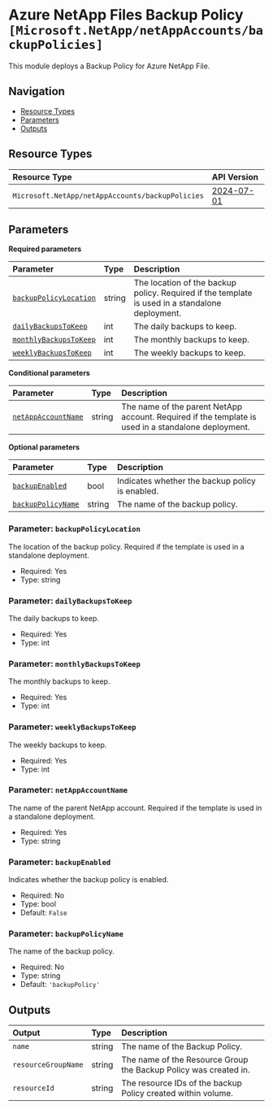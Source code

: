 # Azure NetApp Files Backup Policy `[Microsoft.NetApp/netAppAccounts/backupPolicies]`

This module deploys a Backup Policy for Azure NetApp File.

## Navigation

- [Resource Types](#Resource-Types)
- [Parameters](#Parameters)
- [Outputs](#Outputs)

## Resource Types

| Resource Type | API Version |
| :-- | :-- |
| `Microsoft.NetApp/netAppAccounts/backupPolicies` | [2024-07-01](https://learn.microsoft.com/en-us/azure/templates/Microsoft.NetApp/2024-07-01/netAppAccounts/backupPolicies) |

## Parameters

**Required parameters**

| Parameter | Type | Description |
| :-- | :-- | :-- |
| [`backupPolicyLocation`](#parameter-backuppolicylocation) | string | The location of the backup policy. Required if the template is used in a standalone deployment. |
| [`dailyBackupsToKeep`](#parameter-dailybackupstokeep) | int | The daily backups to keep. |
| [`monthlyBackupsToKeep`](#parameter-monthlybackupstokeep) | int | The monthly backups to keep. |
| [`weeklyBackupsToKeep`](#parameter-weeklybackupstokeep) | int | The weekly backups to keep. |

**Conditional parameters**

| Parameter | Type | Description |
| :-- | :-- | :-- |
| [`netAppAccountName`](#parameter-netappaccountname) | string | The name of the parent NetApp account. Required if the template is used in a standalone deployment. |

**Optional parameters**

| Parameter | Type | Description |
| :-- | :-- | :-- |
| [`backupEnabled`](#parameter-backupenabled) | bool | Indicates whether the backup policy is enabled. |
| [`backupPolicyName`](#parameter-backuppolicyname) | string | The name of the backup policy. |

### Parameter: `backupPolicyLocation`

The location of the backup policy. Required if the template is used in a standalone deployment.

- Required: Yes
- Type: string

### Parameter: `dailyBackupsToKeep`

The daily backups to keep.

- Required: Yes
- Type: int

### Parameter: `monthlyBackupsToKeep`

The monthly backups to keep.

- Required: Yes
- Type: int

### Parameter: `weeklyBackupsToKeep`

The weekly backups to keep.

- Required: Yes
- Type: int

### Parameter: `netAppAccountName`

The name of the parent NetApp account. Required if the template is used in a standalone deployment.

- Required: Yes
- Type: string

### Parameter: `backupEnabled`

Indicates whether the backup policy is enabled.

- Required: No
- Type: bool
- Default: `False`

### Parameter: `backupPolicyName`

The name of the backup policy.

- Required: No
- Type: string
- Default: `'backupPolicy'`

## Outputs

| Output | Type | Description |
| :-- | :-- | :-- |
| `name` | string | The name of the Backup Policy. |
| `resourceGroupName` | string | The name of the Resource Group the Backup Policy was created in. |
| `resourceId` | string | The resource IDs of the backup Policy created within volume. |
